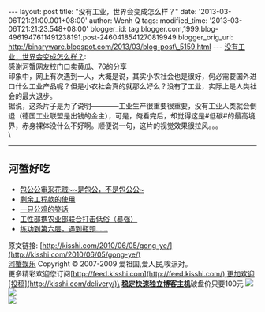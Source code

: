 --- layout: post title: "没有工业，世界会变成怎么样？" date:
'2013-03-06T21:21:00.001+08:00' author: Wenh Q tags: modified\_time:
'2013-03-06T21:21:23.548+08:00' blogger\_id:
tag:blogger.com,1999:blog-4961947611491238191.post-2460418541270819949
blogger\_orig\_url:
http://binaryware.blogspot.com/2013/03/blog-post\_5159.html ---
[没有工业，世界会变成怎么样？](http://kisshi.com/2010/06/05/gong-ye/): \
感谢河蟹网友校门口卖黄瓜、76的分享\
印象中，网上有次遇到一人，大概是说，其实小农社会也是很好，何必需要国外进口什么工业产品呢？但是小农社会真的就那么好么？没有了工业，实际上是人类社会的最大退步。\
据说，这条片子是为了说明————工业生产很重要很重要，没有工业人类就会倒退（德国工业联盟是出钱的金主），可是，俺看完后，却觉得这是\#低碳\#的最高境界，赤身裸体没什么不好啊。顺便说一句，这片的视觉效果很拉风。。。\
\

* * * * *

河蟹好吃
--------

-   [包公公审采花贼\~\~是包公，不是包公公\~](http://kisshi.com/2009/12/24/bao-gong-gong/ "Permanent Link: 包公公审采花贼~~是包公，不是包公公~")
-   [剩余工程款的使用](http://kisshi.com/2009/08/31/gong-cheng-kuan/ "Permanent Link: 剩余工程款的使用")
-   [一只公鸡的笑话](http://kisshi.com/2010/03/11/gong-ji/ "Permanent Link: 一只公鸡的笑话")
-   [工性部携农业部联合打击低俗（暴强）](http://kisshi.com/2009/12/30/gong-xing-bu/ "Permanent Link: 工性部携农业部联合打击低俗（暴强）")
-   [练功到第六层，遇到瓶颈……](http://kisshi.com/2009/08/13/lian-gong/ "Permanent Link: 练功到第六层，遇到瓶颈……")

原文链接:
[http://kisshi.com/2010/06/05/gong-ye/](http://kisshi.com/2010/06/05/gong-ye/)
\
[河蟹娱乐](http://kisshi.com/) Copyright © 2007-2009
爱祖国,爱人民,唉派对。\
更多精彩欢迎您订阅[http://feed.kisshi.com](http://feed.kisshi.com/),更加欢迎[投稿](http://kisshi.com/delivery/)\
[**稳定快速独立博客主机**](http://www.gegehost.com/)破盘价只要100元
![](http://img.tongji.linezing.com/922164/tongji.gif)\
![](http://www1.feedsky.com/t1/375035644/kisshi/feedsky/s.gif?r=http://kisshi.com/2010/06/05/gong-ye/)\
[![](http://www1.feedsky.com/r/i/feedsky/kisshi/375035644/art01.gif)](http://www1.feedsky.com/r/l/feedsky/kisshi/375035644/art01.html)
